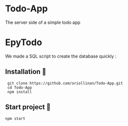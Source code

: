 # Todo-App
The server side of a simple todo app

# EpyTodo

We made a SQL script to create the database quickly : 

## Installation :mag_right:

```
 git clone https://github.com/oriollinan/Todo-App.git
 cd Todo-App
 npm install
```

## Start project :checkered_flag:

```
npm start
```
